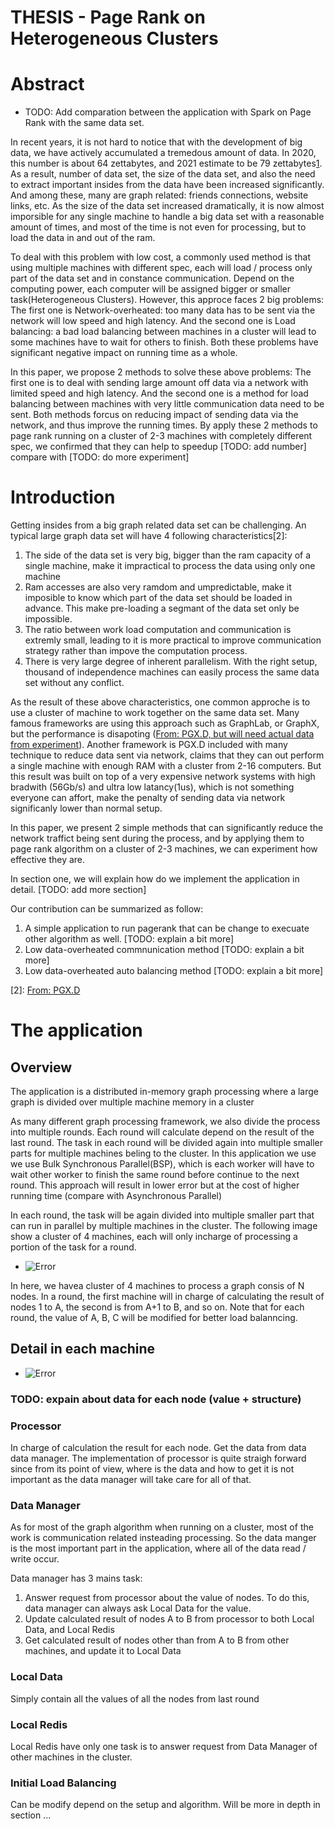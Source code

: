 THESIS - Page Rank on Heterogeneous Clusters
=====

# Abstract

+ TODO: Add comparation between the application with Spark on Page Rank with the same data set.

In recent years, it is not hard to notice that with the development of big data, we have actively accumulated a tremedous amount of data. In 2020, this number is about 64 zettabytes, and 2021 estimate to be 79 zettabytes[1]. As a result, number of data set, the size of the data set, and also the need to extract important insides from the data have been increased significantly. And among these, many are graph related: friends connections, website links, etc. As the size of the data set increased dramatically, it is now almost imporsible for any single machine to handle a big data set with a reasonable amount of times, and most of the time is not even for processing, but to load the data in and out of the ram.

To deal with this problem with low cost, a commonly used method is that using multiple machines with different spec, each will load / process only part of the data set and in constance communication. Depend on the computing power, each computer will be assigned bigger or smaller task(Heterogeneous Clusters). However, this approce faces 2 big problems: The first one is Network-overheated: too many data has to be sent via the network will low speed and high latency. And the second one is Load balancing: a bad load balancing between machines in a cluster will lead to some machines have to wait for others to finish. Both these problems have significant negative impact on running time as a whole.

In this paper, we propose 2 methods to solve these above problems: The first one is to deal with sending large amount off data via a network with limited speed and high latency. And the second one is a method for load balancing between machines with very little communication data need to be sent. Both methods forcus on reducing impact of sending data via the network, and thus improve the running times. By apply these 2 methods to page rank running on a cluster of 2-3 machines with completely different spec, we confirmed that they can help to speedup [TODO: add number] compare with [TODO: do more experiment]

[1]: https://www.statista.com/statistics/871513/worldwide-data-created/

# Introduction

Getting insides from a big graph related data set can be challenging. An typical large graph data set will have 4 following characteristics[2]:
  1. The side of the data set is very big, bigger than the ram capacity of a single machine, make it impractical to process the data using only one machine
  2. Ram accesses are also very ramdom and umpredictable, make it imposible to know which part of the data set should be loaded in advance. This make pre-loading a segmant of the data set only be impossible.
  3. The ratio between work load computation and communication is extremly small, leading to it is more practical to improve communication strategy rather than impove the computation process.
  4. There is very large degree of inherent parallelism. With the right setup, thousand of independence machines can easily process the same data set without any conflict.

As the result of these above characteristics, one common approche is to use a cluster of machine to work together on the same data set. Many famous frameworks are using this approach such as GraphLab, or GraphX, but the performance is disapoting ([From: PGX.D, but will need actual data from experiment](../paper/PGX.D.pdf)). Another framework is PGX.D included with many technique to reduce data sent via network, claims that they can out perform a single machine with enough RAM with a cluster from 2-16 computers. But this result was built on top of a very expensive network systems with high bradwith (56Gb/s) and ultra low latancy(1us), which is not something everyone can affort, make the penalty of sending data via network significanly lower than normal setup.

In this paper, we present 2 simple methods that can significantly reduce the network traffict being sent during the process, and by applying them to page rank algorithm on a cluster of 2-3 machines, we can experiment how effective they are.

In section one, we will explain how do we implement the application in detail.
[TODO: add more section] 

Our contribution can be summarized as follow:

1. A simple application to run pagerank that can be change to execuate other algorithm as well. [TODO: explain a bit more]
2. Low data-overheated commnunication method [TODO: explain a bit more]
3. Low data-overheated auto balancing method [TODO: explain a bit more]

[2]: [From: PGX.D](../paper/PGX.D.pdf)

# The application

## Overview


The application is a distributed in-memory graph processing where a large graph is divided over multiple machine memory in a cluster

As many different graph processing framework, we also divide the process into multiple rounds. Each round will calculate depend on the result of the last round. The task in each round will be divided again into multiple smaller parts for multiple machines beling to the cluster. In this application we use we use Bulk Synchronous Parallel(BSP), which is each worker will have to wait other worker to finish the same round before continue to the next round. This approach will result in lower error but at the cost of higher running time (compare with Asynchronous Parallel)

In each round, the task will be again divided into multiple smaller part that can run in parallel by multiple machines in the cluster. The following image show a cluster of 4 machines, each will only incharge of processing a portion of the task for a round.

+ ![Error](./images/4workers.png)

In here, we havea cluster of 4 machines to process a graph consis of N nodes. In a round, the first machine will in charge of calculating the result of nodes 1 to A, the second is from A+1 to B, and so on. Note that for each round, the value of A, B, C will be modified for better load balanncing. 

## Detail in each machine

+ ![Error](./images/1worker.png)

### TODO: expain about data for each node (value + structure)

### Processor

In charge of calculation the result for each node. Get the data from data data manager. The implementation of processor is quite straigh forward since from its point of view, where is the data and how to get it is not important as the data manager will take care for all of that.

### Data Manager

As for most of the graph algorithm when running on a cluster, most of the work is communication related insteading processing. So the data manger is the most important part in the application, where all of the data read / write occur.

Data manager has 3 mains task:

1. Answer request from processor about the value of nodes. To do this, data manager can always ask Local Data for the value. 
2. Update calculated result of nodes A to B from processor to both Local Data, and Local Redis
3. Get calculated result of nodes other than from A to B from other machines, and update it to Local Data


### Local Data

Simply contain all the values of all the nodes from last round
### Local Redis

Local Redis have only one task is to answer request from Data Manager of other machines in the cluster.

### Initial Load Balancing

Can be modify depend on the setup and algorithm. Will be more in depth in section ...